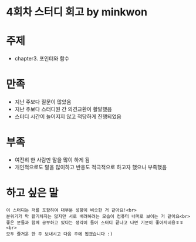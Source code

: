4회차 스터디 회고 by minkwon
=========

# 주제
- chapter3. 포인터와 함수

# 만족
- 지난 주보다 질문이 많았음
- 지난 주보다 스터디원 간 의견교환이 활발했음
- 스터디 시간이 늘어지지 않고 적당하게 진행되었음

# 부족
- 여전히 한 사람만 말을 많이 하게 됨
- 개인적으로도 말을 많이하고 반응도 적극적으로 하고자 했으나 부족했음

# 하고 싶은 말

`````
이 스터디는 저를 포함하여 대부분 성향이 비슷한 거 같아요!<br>
분위기가 막 활기차지는 않지만 서로 배려하려는 모습이 컴퓨터 너머로 보이는 거 같아요<br>
좋은 분들과 함께 공부하고 있다는 생각이 들어 스터디 끝나고 나면 기분이 좋아지네용ㅎㅎ<br>
모두 즐거운 한 주 보내시고 다음 주에 뵙겠습니다 :)
`````





